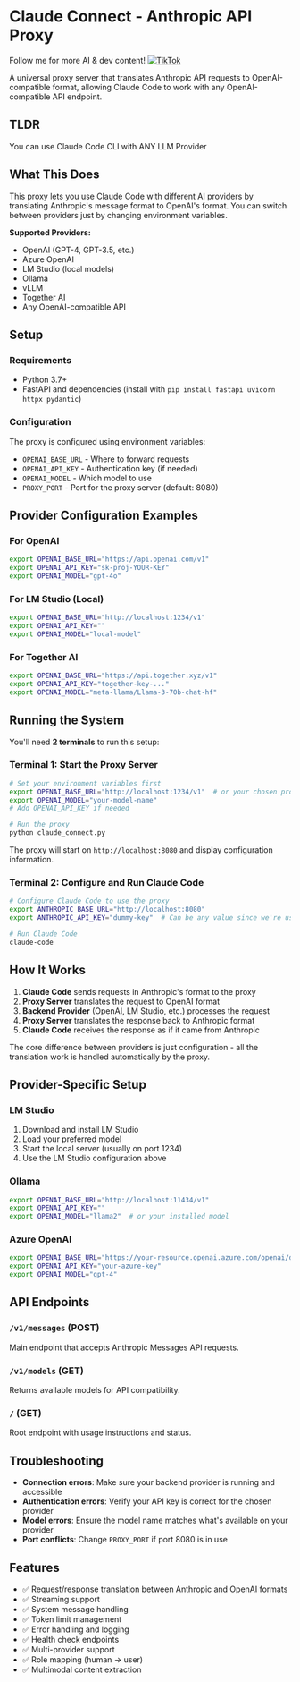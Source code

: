 # Claude Connect - Anthropic API Proxy

Follow me for more AI & dev content! [![TikTok](https://img.shields.io/badge/TikTok-@vibinwiththechef-ff0050?logo=tiktok&logoColor=white)](https://www.tiktok.com/@vibinwiththechef)

A universal proxy server that translates Anthropic API requests to OpenAI-compatible format, allowing Claude Code to work with any OpenAI-compatible API endpoint.

## TLDR

You can use Claude Code CLI with ANY LLM Provider

## What This Does

This proxy lets you use Claude Code with different AI providers by translating Anthropic's message format to OpenAI's format. You can switch between providers just by changing environment variables.

**Supported Providers:**

- OpenAI (GPT-4, GPT-3.5, etc.)
- Azure OpenAI
- LM Studio (local models)
- Ollama
- vLLM
- Together AI
- Any OpenAI-compatible API

## Setup

### Requirements

- Python 3.7+
- FastAPI and dependencies (install with `pip install fastapi uvicorn httpx pydantic`)

### Configuration

The proxy is configured using environment variables:

- `OPENAI_BASE_URL` - Where to forward requests
- `OPENAI_API_KEY` - Authentication key (if needed)
- `OPENAI_MODEL` - Which model to use
- `PROXY_PORT` - Port for the proxy server (default: 8080)

## Provider Configuration Examples

### For OpenAI

```bash
export OPENAI_BASE_URL="https://api.openai.com/v1"
export OPENAI_API_KEY="sk-proj-YOUR-KEY"
export OPENAI_MODEL="gpt-4o"
```

### For LM Studio (Local)

```bash
export OPENAI_BASE_URL="http://localhost:1234/v1"
export OPENAI_API_KEY=""
export OPENAI_MODEL="local-model"
```

### For Together AI

```bash
export OPENAI_BASE_URL="https://api.together.xyz/v1"
export OPENAI_API_KEY="together-key-..."
export OPENAI_MODEL="meta-llama/Llama-3-70b-chat-hf"
```

## Running the System

You'll need **2 terminals** to run this setup:

### Terminal 1: Start the Proxy Server

```bash
# Set your environment variables first
export OPENAI_BASE_URL="http://localhost:1234/v1"  # or your chosen provider
export OPENAI_MODEL="your-model-name"
# Add OPENAI_API_KEY if needed

# Run the proxy
python claude_connect.py
```

The proxy will start on `http://localhost:8080` and display configuration information.

### Terminal 2: Configure and Run Claude Code

```bash
# Configure Claude Code to use the proxy
export ANTHROPIC_BASE_URL="http://localhost:8080"
export ANTHROPIC_API_KEY="dummy-key"  # Can be any value since we're using the proxy

# Run Claude Code
claude-code
```

## How It Works

1. **Claude Code** sends requests in Anthropic's format to the proxy
2. **Proxy Server** translates the request to OpenAI format
3. **Backend Provider** (OpenAI, LM Studio, etc.) processes the request
4. **Proxy Server** translates the response back to Anthropic format
5. **Claude Code** receives the response as if it came from Anthropic

The core difference between providers is just configuration - all the translation work is handled automatically by the proxy.

## Provider-Specific Setup

### LM Studio

1. Download and install LM Studio
2. Load your preferred model
3. Start the local server (usually on port 1234)
4. Use the LM Studio configuration above

### Ollama

```bash
export OPENAI_BASE_URL="http://localhost:11434/v1"
export OPENAI_API_KEY=""
export OPENAI_MODEL="llama2"  # or your installed model
```

### Azure OpenAI

```bash
export OPENAI_BASE_URL="https://your-resource.openai.azure.com/openai/deployments/your-deployment"
export OPENAI_API_KEY="your-azure-key"
export OPENAI_MODEL="gpt-4"
```

## API Endpoints

### `/v1/messages` (POST)

Main endpoint that accepts Anthropic Messages API requests.

### `/v1/models` (GET)

Returns available models for API compatibility.

### `/` (GET)

Root endpoint with usage instructions and status.

## Troubleshooting

- **Connection errors**: Make sure your backend provider is running and accessible
- **Authentication errors**: Verify your API key is correct for the chosen provider
- **Model errors**: Ensure the model name matches what's available on your provider
- **Port conflicts**: Change `PROXY_PORT` if port 8080 is in use

## Features

- ✅ Request/response translation between Anthropic and OpenAI formats
- ✅ Streaming support
- ✅ System message handling
- ✅ Token limit management
- ✅ Error handling and logging
- ✅ Health check endpoints
- ✅ Multi-provider support
- ✅ Role mapping (human → user)
- ✅ Multimodal content extraction
